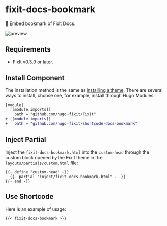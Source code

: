 # fixit-docs-bookmark

🔖 Embed bookmark of FixIt Docs.

![preview](https://lruihao.cn/posts/fixit-docs-bookmark/images/featured-image.webp)

## Requirements

- FixIt v0.3.9 or later.

## Install Component

The installation method is the same as [installing a theme](https://fixit.lruihao.cn/documentation/installation/). There are several ways to install, choose one, for example, install through Hugo Modules:

```diff
[module]
  [[module.imports]]
    path = "github.com/hugo-fixit/FixIt"
+ [[module.imports]]
+   path = "github.com/hugo-fixit/shortcode-docs-bookmark"
```

## Inject Partial

Inject the `fixit-docs-bookmark.html` into the `custom-head` through the custom block opened by the FixIt theme in the `layouts/partials/custom.html` file:

```go-html-template
{{- define "custom-head" -}}
  {{- partial "inject/fixit-docs-bookmark.html" . -}}
{{- end -}}
```

## Use Shortcode

Here is an example of usage:

```markdown
{{< fixit-docs-bookmark >}}
```
